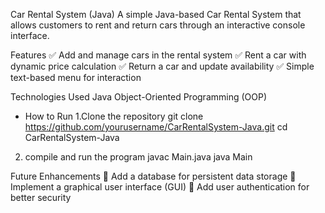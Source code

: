 Car Rental System (Java)
A simple Java-based Car Rental System that allows customers to rent and return cars through an interactive console interface.

Features
✅ Add and manage cars in the rental system
✅ Rent a car with dynamic price calculation
✅ Return a car and update availability
✅ Simple text-based menu for interaction

Technologies Used
Java
Object-Oriented Programming (OOP)


* How to Run
1.Clone the repository
  git clone https://github.com/yourusername/CarRentalSystem-Java.git
cd CarRentalSystem-Java
2. compile and run the program
  javac Main.java
java Main


Future Enhancements
🚀 Add a database for persistent data storage
🚀 Implement a graphical user interface (GUI)
🚀 Add user authentication for better security
